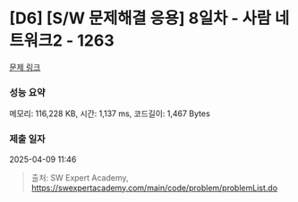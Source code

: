 # [D6] [S/W 문제해결 응용] 8일차 - 사람 네트워크2 - 1263 

[문제 링크](https://swexpertacademy.com/main/code/problem/problemDetail.do?contestProbId=AV18P2B6Iu8CFAZN) 

### 성능 요약

메모리: 116,228 KB, 시간: 1,137 ms, 코드길이: 1,467 Bytes

### 제출 일자

2025-04-09 11:46



> 출처: SW Expert Academy, https://swexpertacademy.com/main/code/problem/problemList.do